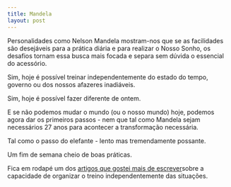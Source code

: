 ```yaml
---
title: Mandela
layout: post
---
```

Personalidades como Nelson Mandela mostram-nos que se as facilidades são desejáveis para a prática diária e para realizar o Nosso Sonho, os desafios tornam essa busca mais focada e separa sem dúvida o essencial do acessório. 

Sim, hoje é possível treinar independentemente do estado do tempo, governo ou dos nossos afazeres inadiáveis.

Sim, hoje é possível fazer diferente de ontem.

E se não podemos mudar o mundo (ou o nosso mundo) hoje, podemos agora dar os primeiros passos - nem que tal como Mandela sejam necessários 27 anos para acontecer a transformação necessária. 

Tal como o passo do elefante - lento mas tremendamente possante. 

Um fim de semana cheio de boas práticas. 

Fica em rodapé um dos [artigos que gostei mais de escrever](http://devagar.org/2013/01/21/personalidade.html)sobre a capacidade de organizar o treino independentemente das situações.